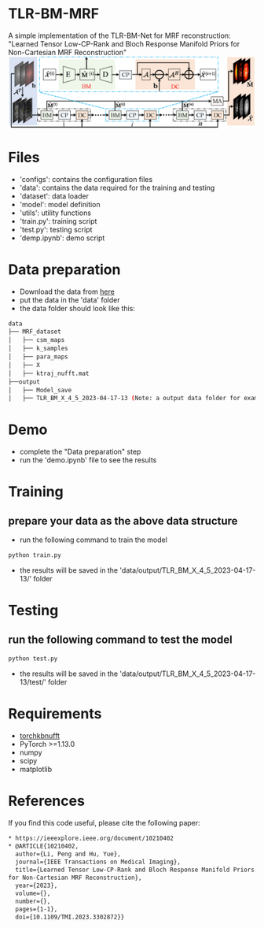 # TLR-BM-MRF
A simple implementation of the TLR-BM-Net for MRF reconstruction: "Learned Tensor Low-CP-Rank and Bloch Response Manifold Priors for Non-Cartesian MRF Reconstruction"
![TLR-BM-Net](img_md/cpbm.png)

# Files
* 'configs': contains the configuration files
* 'data': contains the data required for the training and testing
* 'dataset': data loader
* 'model': model definition
* 'utils': utility functions
* 'train.py': training script
* 'test.py': testing script
* 'demp.ipynb': demo script
# Data preparation
* Download the data from [here](https://drive.google.com/drive/folders/1aplQaP59_ZDB0vcVo2wkQPTqnght-iAu?usp=sharing)
* put the data in the 'data' folder
* the data folder should look like this:
```bash
data
├── MRF_dataset
│   ├── csm_maps
│   ├── k_samples
│   ├── para_maps
│   ├── X
│   ├── ktraj_nufft.mat
├──output
│   ├── Model_save
│   ├── TLR_BM_X_4_5_2023-04-17-13 (Note: a output data folder for example)
```
# Demo
* complete the "Data preparation" step
* run the 'demo.ipynb' file to see the results
# Training
## prepare your data as the above data structure
* run the following command to train the model
```bash
python train.py
```
* the results will be saved in the 'data/output/TLR_BM_X_4_5_2023-04-17-13/' folder
# Testing
## run the following command to test the model
```bash
python test.py
```
* the results will be saved in the 'data/output/TLR_BM_X_4_5_2023-04-17-13/test/' folder

# Requirements
* [torchkbnufft](https://github.com/mmuckley/torchkbnufft)
* PyTorch >=1.13.0
* numpy
* scipy
* matplotlib


# References
If you find this code useful, please cite the following paper:
```
* https://ieeexplore.ieee.org/document/10210402
* @ARTICLE{10210402,
  author={Li, Peng and Hu, Yue},
  journal={IEEE Transactions on Medical Imaging}, 
  title={Learned Tensor Low-CP-Rank and Bloch Response Manifold Priors for Non-Cartesian MRF Reconstruction}, 
  year={2023},
  volume={},
  number={},
  pages={1-1},
  doi={10.1109/TMI.2023.3302872}}
  ```
